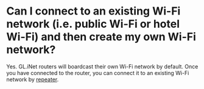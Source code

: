 # Can I connect to an existing Wi-Fi network (i.e. public Wi-Fi or hotel Wi-Fi) and then create my own Wi-Fi network?

Yes. GL.iNet routers will boardcast their own Wi-Fi network by default. Once you have connected to the router, you can connect it to an existing Wi-Fi network by [repeater](repeater.md).
